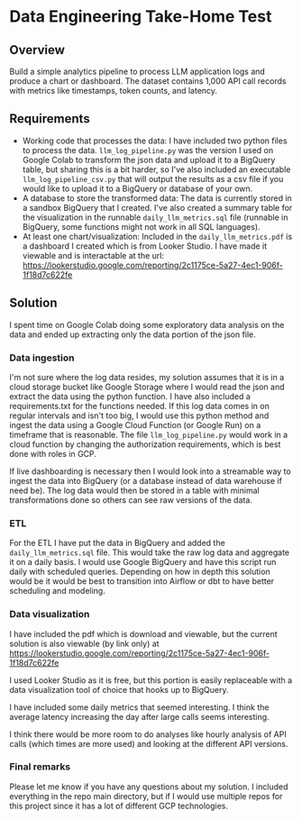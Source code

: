 # Data Engineering Take-Home Test

## Overview

Build a simple analytics pipeline to process LLM application logs and produce a chart or dashboard. The dataset contains 1,000 API call records with metrics like timestamps, token counts, and latency.


## Requirements

- Working code that processes the data:
  I have included two python files to process the data. `llm_log_pipeline.py` was the version I used on Google Colab to transform the json data and upload it to a BigQuery table,
  but sharing this is a bit harder, so I've also included an executable `llm_log_pipeline_csv.py` that will output the results as a csv file if you would like to upload it to a
  BigQuery or database of your own.
- A database to store the transformed data:
  The data is currently stored in a sandbox BigQuery that I created. I've also created a summary table for the visualization in the runnable `daily_llm_metrics.sql` file
  (runnable in BigQuery, some functions might not work in all SQL languages).
- At least one chart/visualization:
  Included in the `daily_llm_metrics.pdf` is a dashboard I created which is from Looker Studio. I have made it viewable and is interactable at the url:
  https://lookerstudio.google.com/reporting/2c1175ce-5a27-4ec1-906f-1f18d7c622fe

## Solution

I spent time on Google Colab doing some exploratory data analysis on the data and ended up extracting only the data portion of the json file.

### Data ingestion
I'm not sure where the log data resides, my solution assumes that it is in a cloud storage bucket like Google Storage where I would read the json and extract the data using the 
python function. I have also included a requirements.txt for the functions needed. If this log data comes in on regular intervals and isn't too big, I would use this python method
and ingest the data using a Google Cloud Function (or Google Run) on a timeframe that is reasonable. The file `llm_log_pipeline.py` would work in a cloud function by changing the authorization requirements, which is best done with roles in GCP.

  If live dashboarding is necessary then I would look into a streamable way to ingest the data into BigQuery (or a database instead of data warehouse if need be).
The log data would then be stored in a table with minimal transformations done so others can see raw versions of the data.

### ETL
For the ETL I have put the data in BigQuery and added the `daily_llm_metrics.sql` file. This would take the raw log data and aggregate it on a daily basis. I would use Google BigQuery and have this script run daily with scheduled queries. Depending on how in depth this solution would be it would be best to transition into Airflow or dbt to have better
scheduling and modeling.

### Data visualization
I have included the pdf which is download and viewable, but the current solution is also viewable (by link only) at https://lookerstudio.google.com/reporting/2c1175ce-5a27-4ec1-906f-1f18d7c622fe

I used Looker Studio as it is free, but this portion is easily replaceable with a data visualization tool of choice that hooks up to BigQuery.

I have included some daily metrics that seemed interesting. I think the average latency increasing the day after large calls seems interesting.

I think there would be more room to do analyses like hourly analysis of API calls (which times are more used) and looking at the different API versions.

### Final remarks
Please let me know if you have any questions about my solution. I included everything in the repo main directory, but if I would use multiple repos for this project since it has a lot of different GCP technologies.
